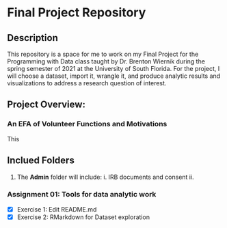 # Final Project Repository

## Description

This repository is a space for me to work on my Final Project for the Programming with Data class taught by Dr. Brenton Wiernik during the spring semester of 2021 at the University of South Florida. For the project, I will choose a dataset, import it, wrangle it, and produce analytic results and visualizations to address a research question of interest. 

## Project Overview:  
### An EFA of Volunteer Functions and Motivations     

This 


## Inclued Folders

1. The **Admin** folder will include:
  i. IRB documents and consent
  ii. 

### Assignment 01: Tools for data analytic work

-   [x] Exercise 1: Edit README.md
-   [x] Exercise 2: RMarkdown for Dataset exploration
